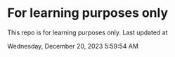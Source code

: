 # For learning purposes only
This repo is for learning purposes only.
Last updated at

Wednesday, December 20, 2023 5:59:54 AM

